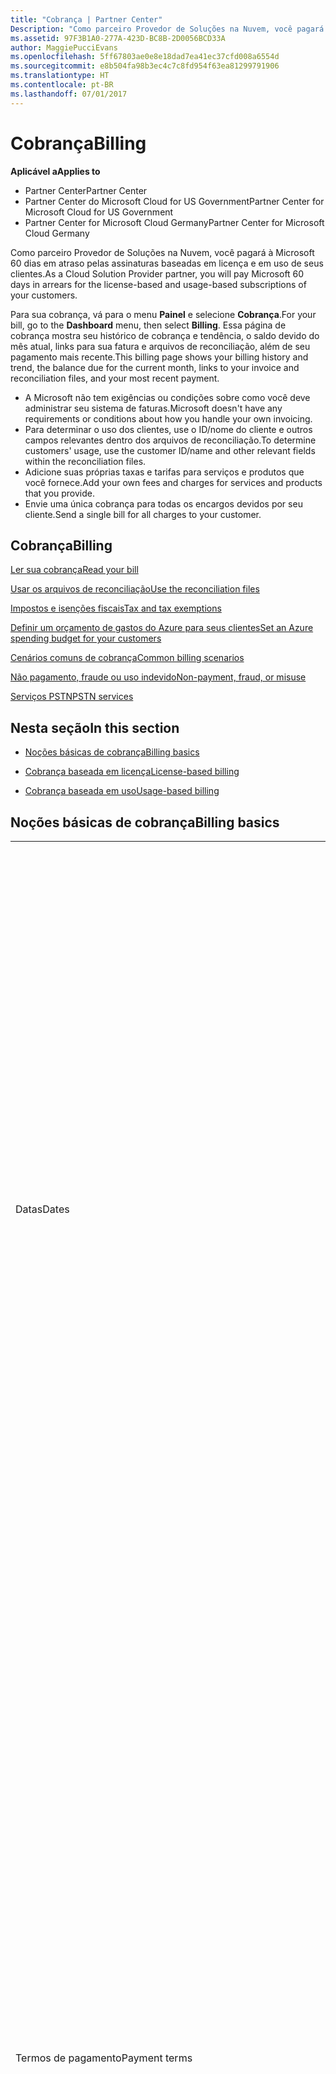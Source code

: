 ```yaml
---
title: "Cobrança | Partner Center"
Description: "Como parceiro Provedor de Soluções na Nuvem, você pagará à Microsoft 60 dias em atraso pelas assinaturas baseadas em licença e em uso de seus clientes."
ms.assetid: 97F3B1A0-277A-423D-BC8B-2D0056BCD33A
author: MaggiePucciEvans
ms.openlocfilehash: 5ff67803ae0e8e18dad7ea41ec37cfd008a6554d
ms.sourcegitcommit: e8b504fa98b3ec4c7c8fd954f63ea81299791906
ms.translationtype: HT
ms.contentlocale: pt-BR
ms.lasthandoff: 07/01/2017
---
```

# <a name="billing"></a><span data-ttu-id="37eae-103">Cobrança</span><span class="sxs-lookup"><span data-stu-id="37eae-103">Billing</span></span>

**<span data-ttu-id="37eae-104">Aplicável a</span><span class="sxs-lookup"><span data-stu-id="37eae-104">Applies to</span></span>**

-  <span data-ttu-id="37eae-105">Partner Center</span><span class="sxs-lookup"><span data-stu-id="37eae-105">Partner Center</span></span>
-  <span data-ttu-id="37eae-106">Partner Center do Microsoft Cloud for US Government</span><span class="sxs-lookup"><span data-stu-id="37eae-106">Partner Center for Microsoft Cloud for US Government</span></span>
-  <span data-ttu-id="37eae-107">Partner Center for Microsoft Cloud Germany</span><span class="sxs-lookup"><span data-stu-id="37eae-107">Partner Center for Microsoft Cloud Germany</span></span>

<span data-ttu-id="37eae-108">Como parceiro Provedor de Soluções na Nuvem, você pagará à Microsoft 60 dias em atraso pelas assinaturas baseadas em licença e em uso de seus clientes.</span><span class="sxs-lookup"><span data-stu-id="37eae-108">As a Cloud Solution Provider partner, you will pay Microsoft 60 days in arrears for the license-based and usage-based subscriptions of your customers.</span></span>

<span data-ttu-id="37eae-109">Para sua cobrança, vá para o menu **Painel** e selecione **Cobrança**.</span><span class="sxs-lookup"><span data-stu-id="37eae-109">For your bill, go to the **Dashboard** menu, then select **Billing**.</span></span> <span data-ttu-id="37eae-110">Essa página de cobrança mostra seu histórico de cobrança e tendência, o saldo devido do mês atual, links para sua fatura e arquivos de reconciliação, além de seu pagamento mais recente.</span><span class="sxs-lookup"><span data-stu-id="37eae-110">This billing page shows your billing history and trend, the balance due for the current month, links to your invoice and reconciliation files, and your most recent payment.</span></span>

-   <span data-ttu-id="37eae-111">A Microsoft não tem exigências ou condições sobre como você deve administrar seu sistema de faturas.</span><span class="sxs-lookup"><span data-stu-id="37eae-111">Microsoft doesn't have any requirements or conditions about how you handle your own invoicing.</span></span>
-   <span data-ttu-id="37eae-112">Para determinar o uso dos clientes, use o ID/nome do cliente e outros campos relevantes dentro dos arquivos de reconciliação.</span><span class="sxs-lookup"><span data-stu-id="37eae-112">To determine customers' usage, use the customer ID/name and other relevant fields within the reconciliation files.</span></span>
-   <span data-ttu-id="37eae-113">Adicione suas próprias taxas e tarifas para serviços e produtos que você fornece.</span><span class="sxs-lookup"><span data-stu-id="37eae-113">Add your own fees and charges for services and products that you provide.</span></span>
-   <span data-ttu-id="37eae-114">Envie uma única cobrança para todas os encargos devidos por seu cliente.</span><span class="sxs-lookup"><span data-stu-id="37eae-114">Send a single bill for all charges to your customer.</span></span>

## <a name="billing"></a><span data-ttu-id="37eae-115">Cobrança</span><span class="sxs-lookup"><span data-stu-id="37eae-115">Billing</span></span>


[<span data-ttu-id="37eae-116">Ler sua cobrança</span><span class="sxs-lookup"><span data-stu-id="37eae-116">Read your bill</span></span>](read-your-bill.md)

[<span data-ttu-id="37eae-117">Usar os arquivos de reconciliação</span><span class="sxs-lookup"><span data-stu-id="37eae-117">Use the reconciliation files</span></span>](use-the-reconciliation-files.md)

[<span data-ttu-id="37eae-118">Impostos e isenções fiscais</span><span class="sxs-lookup"><span data-stu-id="37eae-118">Tax and tax exemptions</span></span>](tax-and-tax-exemptions.md)

[<span data-ttu-id="37eae-119">Definir um orçamento de gastos do Azure para seus clientes</span><span class="sxs-lookup"><span data-stu-id="37eae-119">Set an Azure spending budget for your customers</span></span>](set-an-azure-spending-budget-for-your-customers.md)

[<span data-ttu-id="37eae-120">Cenários comuns de cobrança</span><span class="sxs-lookup"><span data-stu-id="37eae-120">Common billing scenarios</span></span>](common-billing-scenarios.md)

[<span data-ttu-id="37eae-121">Não pagamento, fraude ou uso indevido</span><span class="sxs-lookup"><span data-stu-id="37eae-121">Non-payment, fraud, or misuse</span></span>](non-payment--fraud--or-misuse.md)

[<span data-ttu-id="37eae-122">Serviços PSTN</span><span class="sxs-lookup"><span data-stu-id="37eae-122">PSTN services</span></span>](o365-e5-in-csp-advisory.md)

## <a name="in-this-section"></a><span data-ttu-id="37eae-123">Nesta seção</span><span class="sxs-lookup"><span data-stu-id="37eae-123">In this section</span></span>


-   [<span data-ttu-id="37eae-124">Noções básicas de cobrança</span><span class="sxs-lookup"><span data-stu-id="37eae-124">Billing basics</span></span>](#billingbasics)

-   [<span data-ttu-id="37eae-125">Cobrança baseada em licença</span><span class="sxs-lookup"><span data-stu-id="37eae-125">License-based billing</span></span>](#licensebasedbilling)

-   [<span data-ttu-id="37eae-126">Cobrança baseada em uso</span><span class="sxs-lookup"><span data-stu-id="37eae-126">Usage-based billing</span></span>](#usagebasedbilling)

## <span data-ttu-id="37eae-127"><a href="" id="billingbasics"></a>Noções básicas de cobrança</span><span class="sxs-lookup"><span data-stu-id="37eae-127"><a href="" id="billingbasics"></a>Billing basics</span></span>


<table>
<colgroup>
<col width="50%" />
<col width="50%" />
</colgroup>
<tbody>
<tr class="odd">
<td><span data-ttu-id="37eae-128">Datas</span><span class="sxs-lookup"><span data-stu-id="37eae-128">Dates</span></span></td>
<td><ul>
<li><span data-ttu-id="37eae-129">Sua data de cobrança mensal é o dia do mês selecionado durante o registro.</span><span class="sxs-lookup"><span data-stu-id="37eae-129">Your monthly billing date is the day of the month you selected during enrollment.</span></span> <span data-ttu-id="37eae-130">A Microsoft enviará um email de confirmação que inclui sua data de cobrança.</span><span class="sxs-lookup"><span data-stu-id="37eae-130">Microsoft will send a confirmation email that includes your billing date.</span></span></li>
<li><span data-ttu-id="37eae-131">Você pode encontrar listas de preços com um mês de antecedência, pois são atualizadas mensalmente.</span><span class="sxs-lookup"><span data-stu-id="37eae-131">You can find price lists 1 month in advance, as they're updated monthly.</span></span> <span data-ttu-id="37eae-132">Os preços baseados em licença são garantidos pelo termo de assinatura, geralmente 12 meses a partir da data de compra.</span><span class="sxs-lookup"><span data-stu-id="37eae-132">License-based prices are guaranteed for the term of the subscription, usually 12 months from the purchase date.</span></span> <span data-ttu-id="37eae-133">Os preços baseados em uso podem ser alterados mensalmente.</span><span class="sxs-lookup"><span data-stu-id="37eae-133">Usage-based prices can change on a monthly basis.</span></span> <span data-ttu-id="37eae-134">Forneceremos um aviso com 30 dias de antecedência sobre qualquer alteração de preço por meio da publicação da nossa Lista de preços para parceiros.</span><span class="sxs-lookup"><span data-stu-id="37eae-134">We will provide 30 days’ notice for any price change through the publication of our Partner Price List.</span></span></li>
</ul></td>
</tr>
<tr class="even">
<td><span data-ttu-id="37eae-135">Termos de pagamento</span><span class="sxs-lookup"><span data-stu-id="37eae-135">Payment terms</span></span></td>
<td><ul>
<li><span data-ttu-id="37eae-136">Termos de pagamento - 60 dias corridos.</span><span class="sxs-lookup"><span data-stu-id="37eae-136">Payment terms - net 60 days.</span></span></li>
<li><span data-ttu-id="37eae-137">Os pagamentos devem ser feitos de acordo com a data de vencimento da fatura (60 dias após a data de cobrança) ou a conta se tornará inadimplente.</span><span class="sxs-lookup"><span data-stu-id="37eae-137">Payments must be made by the invoice due date (60 days after the billing date), or the account will be delinquent.</span></span></li>
<li><span data-ttu-id="37eae-138">As contas inadimplentes estão sujeitas a suspensão e/ou encerramento do programa Provedor de Soluções na Nuvem.</span><span class="sxs-lookup"><span data-stu-id="37eae-138">Delinquent accounts are subject to suspension and/or termination from the Cloud Solution Provider program.</span></span> <span data-ttu-id="37eae-139">As contas suspensas não podem criar novos clientes ou pedidos, solicitar uma relação de revendedor, aumentar ou diminuir quantidades de assinaturas, solicitar assinaturas de complemento, converter ou realizar a transição de uma assinatura. Além disso, elas estarão limitadas ao gerenciamento de clientes, assinaturas e recursos existentes até que as contas sejam reativadas.</span><span class="sxs-lookup"><span data-stu-id="37eae-139">Suspended accounts can't create a new customer or order, request a reseller relationship, increase or decrease quantities of subscriptions, order add-on subscriptions, convert or transition a subscription and will be limited to managing existing customers, subscriptions and resources until the account is brought current.</span></span> <span data-ttu-id="37eae-140">Os parceiros podem retomar a funcionalidade total de suas contas suspensas quando quitarem as cobranças pendentes.</span><span class="sxs-lookup"><span data-stu-id="37eae-140">Partners can regain full functionality of their suspended accounts when they pay their outstanding bills.</span></span></li>
</ul></td>
</tr>
<tr class="odd">
<td><span data-ttu-id="37eae-141">Regras de cobrança</span><span class="sxs-lookup"><span data-stu-id="37eae-141">Billing rules</span></span></td>
<td><ul>
<li><span data-ttu-id="37eae-142">Você receberá uma fatura todo mês para o programa CSP.</span><span class="sxs-lookup"><span data-stu-id="37eae-142">You will receive one invoice each month for the CSP program.</span></span></li>
<li><span data-ttu-id="37eae-143">As assinaturas baseadas em licença são cobradas de acordo com as licenças adquiridas, e não de licenças usadas.</span><span class="sxs-lookup"><span data-stu-id="37eae-143">License-based subscriptions are billed based on licenses purchased, not licenses used.</span></span></li>
<li><span data-ttu-id="37eae-144">As assinaturas por uso do Azure são cobradas com base em taxas limitadas, de acordo com o consumo.</span><span class="sxs-lookup"><span data-stu-id="37eae-144">Azure (usage-based subscriptions) are billed according to metered rates, based on consumption.</span></span></li>
<li><span data-ttu-id="37eae-145">O preço é garantido por meio do termo da assinatura.</span><span class="sxs-lookup"><span data-stu-id="37eae-145">Price is guaranteed through the term of the subscription.</span></span> <span data-ttu-id="37eae-146">Os preços podem mudar na renovação da assinatura.</span><span class="sxs-lookup"><span data-stu-id="37eae-146">Prices may change at subscription renewal.</span></span></li>
</ul></td>
</tr>
<tr class="even">
<td><span data-ttu-id="37eae-147">Disponibilidade de fatura</span><span class="sxs-lookup"><span data-stu-id="37eae-147">Invoice availability</span></span></td>
<td><ul>
<li><span data-ttu-id="37eae-148">Você pode ver e baixar suas faturas e seus arquivos de reconciliação na página Cobrança no Partner Center.</span><span class="sxs-lookup"><span data-stu-id="37eae-148">You can view and download your invoices and reconciliation files from the Billing page in the Partner Center.</span></span></li>
</ul></td>
</tr>
<tr class="odd">
<td><span data-ttu-id="37eae-149">Ajustes/créditos/cancelamentos</span><span class="sxs-lookup"><span data-stu-id="37eae-149">Adjustments/Credits/Cancellations</span></span></td>
<td><ul>
<li><span data-ttu-id="37eae-150">Créditos por testes de contas e integração não estão autorizados.</span><span class="sxs-lookup"><span data-stu-id="37eae-150">Credits for test accounts and integration testing are not authorized.</span></span> <span data-ttu-id="37eae-151">Para evitar encargos de assinatura ou cobrança antecipada de taxa de encerramento quando você estiver executando testes, você pode cancelar a assinatura durante o “período gratuito”.</span><span class="sxs-lookup"><span data-stu-id="37eae-151">To avoid subscription charges or early termination fee charges when you are performing testing, you can cancel the subscription during the “free period”.</span></span> <span data-ttu-id="37eae-152">Todas as tarifas de uso por consumo de serviços Azure são de sua responsabilidade.</span><span class="sxs-lookup"><span data-stu-id="37eae-152">All consumption usage charges for Azure services are your responsibility.</span></span></li>
<li><span data-ttu-id="37eae-153">Você verá os ajustes e créditos em atraso em sua próxima fatura de cobrança mensal após o crédito ou ajuste ser aplicado.</span><span class="sxs-lookup"><span data-stu-id="37eae-153">You'll see adjustments and credits in arrears on your next monthly billing invoice after the credit or adjustment is applied.</span></span></li>
</ul></td>
</tr>
<tr class="even">
<td><span data-ttu-id="37eae-154">Imposto</span><span class="sxs-lookup"><span data-stu-id="37eae-154">Tax</span></span></td>
<td><ul>
<li><span data-ttu-id="37eae-155">Você pagará imposto com base em seus detalhes, (não dos seus clientes) como a relação de faturamento, que é entre você e a Microsoft.</span><span class="sxs-lookup"><span data-stu-id="37eae-155">You will be taxed based on your details, (not your customers') as the billing relationship is between Microsoft and you.</span></span></li>
<li><span data-ttu-id="37eae-156">Você pode enviar seu ID do contribuinte durante a aceitação ou por meio de uma solicitação de serviço.</span><span class="sxs-lookup"><span data-stu-id="37eae-156">You can submit your tax ID during onboarding or via a service request.</span></span> <span data-ttu-id="37eae-157">Você verá as alterações refletidas no seu próximo ciclo de cobrança.</span><span class="sxs-lookup"><span data-stu-id="37eae-157">You'll see the changes reflected on your next billing cycle.</span></span></li>
<li><span data-ttu-id="37eae-158">Para <strong>isenção de impostos sobre vendas e retenção</strong>, você deve enviar a documentação do contribuinte por meio de uma solicitação de serviço.</span><span class="sxs-lookup"><span data-stu-id="37eae-158">For <strong>withholding and sales tax exemption</strong>, you must submit tax documentation via a service request.</span></span> <span data-ttu-id="37eae-159">Você verá as alterações e reembolsos apropriados em seu próximo ciclo de cobrança.</span><span class="sxs-lookup"><span data-stu-id="37eae-159">You'll see the changes and appropriate refunds on your next billing cycle.</span></span></li>
<li><span data-ttu-id="37eae-160">Para <strong>isenção de imposto sobre valor agregado (IVA)</strong>, você deve enviar seu ID de IVA (validado pela Microsoft) por meio de uma solicitação de serviço.</span><span class="sxs-lookup"><span data-stu-id="37eae-160">For <strong>value added tax (VAT) exemption</strong>, you must submit your VAT ID (validated by Microsoft) via a service request.</span></span> <span data-ttu-id="37eae-161">Você verá as alterações e reembolsos apropriados em seu próximo ciclo de cobrança.</span><span class="sxs-lookup"><span data-stu-id="37eae-161">You'll see the changes and appropriate refunds on your next billing cycle.</span></span></li>
<li><span data-ttu-id="37eae-162">Encontre mais detalhes sobre impostos a partir do escritório fiscal local ou de um consultor de impostos.</span><span class="sxs-lookup"><span data-stu-id="37eae-162">Find further tax details from your local tax office or tax advisor.</span></span></li>
</ul></td>
</tr>
</tbody>
</table>

 

## <span data-ttu-id="37eae-163"><a href="" id="licensebasedbilling"></a>Cobrança baseada em licença</span><span class="sxs-lookup"><span data-stu-id="37eae-163"><a href="" id="licensebasedbilling"></a>License-based billing</span></span>


<table>
<colgroup>
<col width="50%" />
<col width="50%" />
</colgroup>
<tbody>
<tr class="odd">
<td><span data-ttu-id="37eae-164">Até um mês gratuito como incentivo</span><span class="sxs-lookup"><span data-stu-id="37eae-164">Up to one free month incentive</span></span></td>
<td><ul>
<li><span data-ttu-id="37eae-165">Você não será cobrado para encargos durante o período inicial da data de início de assinatura até a data de sua próxima cobrança (até um mês completo), independentemente da contagem de assento.</span><span class="sxs-lookup"><span data-stu-id="37eae-165">You are not billed for any charges during the initial period from the subscription start date to the date of your next consolidate bill (up to one full month), regardless of the seat count.</span></span></li>
<li><span data-ttu-id="37eae-166">Isso resulta em reconciliação de cobrança mais simples.</span><span class="sxs-lookup"><span data-stu-id="37eae-166">This results in simpler billing reconciliation.</span></span></li>
<li><span data-ttu-id="37eae-167">Todas as assinaturas terão a renovação automática por um novo período de 12 meses com 12 cobranças adiantadas mensais se a assinatura não for cancelada de acordo com os contratos apropriados.</span><span class="sxs-lookup"><span data-stu-id="37eae-167">All subscriptions auto-renew for a new 12 month period with 12 monthly advanced charges if the subscription is not cancelled in line with the appropriate agreements.</span></span></li>
<li><span data-ttu-id="37eae-168">O período gratuito não se aplica a serviços baseados em uso.</span><span class="sxs-lookup"><span data-stu-id="37eae-168">The free period does not apply to usage-based services.</span></span></li>
</ul></td>
</tr>
<tr class="even">
<td><span data-ttu-id="37eae-169">Regras de cobrança</span><span class="sxs-lookup"><span data-stu-id="37eae-169">Billing rules</span></span></td>
<td><ul>
<li><span data-ttu-id="37eae-170">As assinaturas são anuais com renovação automática.</span><span class="sxs-lookup"><span data-stu-id="37eae-170">Subscriptions are annual and auto-renewed.</span></span></li>
<li><span data-ttu-id="37eae-171">A cobrança é em 12 pagamentos mensais por assinatura anual.</span><span class="sxs-lookup"><span data-stu-id="37eae-171">Billing is in 12 monthly payments per annual subscription.</span></span></li>
<li><span data-ttu-id="37eae-172">Você será cobrado com antecedência pelo próximo período de cobrança pelos serviços baseados em licença, de acordo com o número de licenças no final do período de cobrança anterior.</span><span class="sxs-lookup"><span data-stu-id="37eae-172">You are billed in advance for the next billing period for license-based services, based on number of licenses at the end of the prior billing period.</span></span></li>
<li><span data-ttu-id="37eae-173">Você é cobrado/creditado em atraso de pagamento por alterações no número de licenças (cálculo proporcional com base em dias de licença).</span><span class="sxs-lookup"><span data-stu-id="37eae-173">You are billed/credited in arrears for any changes in the number of licenses(pro-rata calculation based on license-days).</span></span> <span data-ttu-id="37eae-174">Cálculo proporcional usa a seguinte fórmula: [ROUND((ROUND(Preço unitário * Quantidade/Número de dias no mês proporcional, 2) * Número de dias proporcionais) / Quantidade, 2) * Quantidade]</span><span class="sxs-lookup"><span data-stu-id="37eae-174">Pro-rata calculation uses the following formula: [ROUND((ROUND(Unit Price * Quantity / Number of days in pro-rated Month, 2) * Number of pro-rated days) / Quantity, 2) * Quantity]</span></span></li>
<li><span data-ttu-id="37eae-175">Pagamentos são cobrados por assentos vendidos (não assentos provisionados).</span><span class="sxs-lookup"><span data-stu-id="37eae-175">Payments are billed for seats sold (not seats provisioned).</span></span></li>
</ul></td>
</tr>
<tr class="odd">
<td><span data-ttu-id="37eae-176">Ajustes/créditos/cancelamentos</span><span class="sxs-lookup"><span data-stu-id="37eae-176">Adjustments/Credits/Cancellations</span></span></td>
<td><ul>
<li><span data-ttu-id="37eae-177">Taxas de término antecipado atualmente não são cobradas pelo cancelamento dos serviços baseados em licença.</span><span class="sxs-lookup"><span data-stu-id="37eae-177">Early termination fees are currently not charged for the cancellation of license-based services.</span></span></li>
<li><span data-ttu-id="37eae-178">Os créditos de cancelamento para serviços baseados em licença são proporcionais aos dias não utilizados para cancelamentos de ciclo médio (bem como pela diminuição de licenças pela fórmula acima).</span><span class="sxs-lookup"><span data-stu-id="37eae-178">Cancellation credits for licensed based services are pro-rated for unused days for mid-cycle cancellations (as well as license decreases per the formula above).</span></span></li>
</ul></td>
</tr>
</tbody>
</table>

 

## <span data-ttu-id="37eae-179"><a href="" id="usagebasedbilling"></a>Cobrança baseada em uso</span><span class="sxs-lookup"><span data-stu-id="37eae-179"><a href="" id="usagebasedbilling"></a>Usage-based billing</span></span>


<span data-ttu-id="37eae-180">O Azure opera no modelo "pré-pago", em que você só será cobrado pelos serviços Azure usados.</span><span class="sxs-lookup"><span data-stu-id="37eae-180">Azure operates in the "pay as you go" model, in which you are only billed for Azure services used.</span></span>

<table>
<colgroup>
<col width="50%" />
<col width="50%" />
</colgroup>
<tbody>
<tr class="odd">
<td><span data-ttu-id="37eae-181">Regras de cobrança</span><span class="sxs-lookup"><span data-stu-id="37eae-181">Billing rules</span></span></td>
<td><ul>
<li><span data-ttu-id="37eae-182">A cobrança é iniciada na data do início da assinatura.</span><span class="sxs-lookup"><span data-stu-id="37eae-182">Billing starts on the subscription start date.</span></span> <span data-ttu-id="37eae-183">Não há nenhum "período gratuito" para a cobrança baseada em uso.</span><span class="sxs-lookup"><span data-stu-id="37eae-183">There is no “free period” for usage-based billing.</span></span></li>
<li><span data-ttu-id="37eae-184">As assinaturas são de mês a mês e renovadas automaticamente de acordo com as novas taxas de serviço limitadas.</span><span class="sxs-lookup"><span data-stu-id="37eae-184">Subscriptions are month-to-month and auto-renew at the new metered service rates.</span></span> <span data-ttu-id="37eae-185">A cobrança é mensal em atraso de pagamento, de acordo com o uso.</span><span class="sxs-lookup"><span data-stu-id="37eae-185">Billing is monthly in arrears, based on usage.</span></span></li>
<li><span data-ttu-id="37eae-186">As taxas de serviço limitadas podem ser alteradas dentro do ciclo de fatura.</span><span class="sxs-lookup"><span data-stu-id="37eae-186">Metered service rates can change within the invoice cycle.</span></span>
<ul>
<li><span data-ttu-id="37eae-187">Preço aumenta: 30 dias de aviso prévio é fornecido.</span><span class="sxs-lookup"><span data-stu-id="37eae-187">Price increases: 30 days notice is provided.</span></span></li>
<li><span data-ttu-id="37eae-188">Preço diminui: dia de alteração refletido.</span><span class="sxs-lookup"><span data-stu-id="37eae-188">Price decreases: reflected day of change.</span></span></li>
<li><span data-ttu-id="37eae-189">As assinaturas existentes usam a taxa em vigor no início do ciclo de cobrança.</span><span class="sxs-lookup"><span data-stu-id="37eae-189">Existing subscriptions use the rate in effect at the beginning of the bill cycle.</span></span></li>
<li><span data-ttu-id="37eae-190">As novas assinaturas (criadas no ciclo de cobrança) usam a taxa em vigor na data de criação.</span><span class="sxs-lookup"><span data-stu-id="37eae-190">New subscriptions (created within bill cycle) use the rate in effect at the create date.</span></span></li>
</ul></li>
</ul></td>
</tr>
<tr class="even">
<td><span data-ttu-id="37eae-191">Ajustes/créditos/cancelamentos</span><span class="sxs-lookup"><span data-stu-id="37eae-191">Adjustments/Credits/Cancellations</span></span></td>
<td><ul>
<li><span data-ttu-id="37eae-192">Você verá pagamentos com ajustes em sua próxima fatura de cobrança mensal.</span><span class="sxs-lookup"><span data-stu-id="37eae-192">You'll see payments with adjustments on your next monthly billing invoice.</span></span></li>
<li><span data-ttu-id="37eae-193">Taxas de término antecipado atualmente não são cobradas pelo cancelamento dos serviços baseados em uso.</span><span class="sxs-lookup"><span data-stu-id="37eae-193">Early termination fees are currently not charged for the cancellation of usage-based services.</span></span></li>
<li><span data-ttu-id="37eae-194">Você verá créditos de qualquer tipo, incluindo créditos SLAs, em sua próxima fatura de cobrança mensal.</span><span class="sxs-lookup"><span data-stu-id="37eae-194">You'll see credits of any type, including SLA credits, on your next monthly billing invoice.</span></span></li>
</ul></td>
</tr>
</tbody>
</table>


